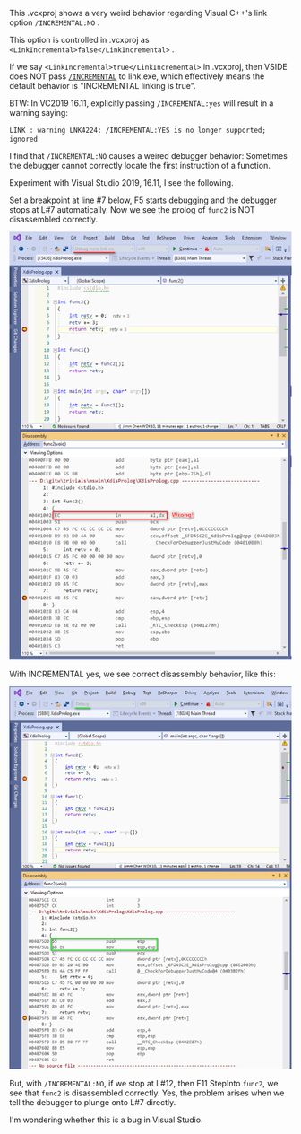 This .vcxproj shows a very weird behavior regarding Visual C++'s link option `/INCREMENTAL:NO` . 

This option is controlled in .vcxproj as `<LinkIncremental>false</LinkIncremental>` .

If we say `<LinkIncremental>true</LinkIncremental>` in .vcxproj, then VSIDE does NOT pass [`/INCREMENTAL`](https://learn.microsoft.com/en-us/cpp/build/reference/incremental-link-incrementally) to link.exe, which effectively means the default behavior is "INCREMENTAL linking is true".

BTW: In VC2019 16.11, explicitly passing `/INCREMENTAL:yes` will result in a warning saying:

    LINK : warning LNK4224: /INCREMENTAL:YES is no longer supported;  ignored

I find that `/INCREMENTAL:NO` causes a weired debugger behavior: Sometimes the debugger cannot correctly locate the first instruction of a function.

Experiment with Visual Studio 2019, 16.11, I see the following.

Set a breakpoint at line #7 below, F5 starts debugging and the debugger stops at L#7 automatically. Now we see the prolog of `func2` is NOT disassembled correctly.

![/INCREMENTAL:NO bad disassembly](incre-link-no.png)


With INCREMENTAL yes, we see correct disassembly behavior, like this:

![INCREMENTAL yes, good disassembly](incre-link-yes.png)

But, with `/INCREMENTAL:NO`, if we stop at L#12, then F11 StepInto `func2`, we see that `func2` is disassembled correctly. Yes, the problem arises when we tell the debugger to plunge onto L#7 directly.

I'm wondering whether this is a bug in Visual Studio.
